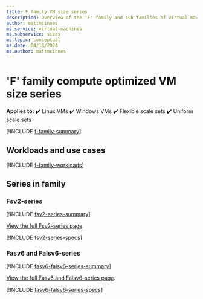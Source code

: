 ```yaml
---
title: F family VM size series
description: Overview of the 'F' family and sub families of virtual machine sizes
author: mattmcinnes
ms.service: virtual-machines
ms.subservice: sizes
ms.topic: conceptual
ms.date: 04/18/2024
ms.author: mattmcinnes
---
```


# 'F' family compute optimized VM size series

**Applies to:** :heavy_check_mark: Linux VMs :heavy_check_mark: Windows VMs :heavy_check_mark: Flexible scale sets :heavy_check_mark: Uniform scale sets

[!INCLUDE [f-family-summary](./includes/f-family-summary.md)]

## Workloads and use cases

[!INCLUDE [f-family-workloads](./includes/f-family-workloads.md)]

## Series in family

### Fsv2-series
[!INCLUDE [fsv2-series-summary](./includes/fsv2-series-summary.md)]

[View the full Fsv2-series page](../../fsv2-series.md).

[!INCLUDE [fsv2-series-specs](./includes/fsv2-series-specs.md)]


### Fasv6 and Falsv6-series
[!INCLUDE [fasv6-falsv6-series-summary](./includes/fasv6-falsv6-series-summary.md)]

[View the full Fasv6 and Falsv6-series page](../../fasv6-falsv6-series.md).

[!INCLUDE [fasv6-falsv6-series-specs](./includes/fasv6-falsv6-series-specs.md)]
